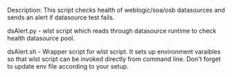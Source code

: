 Description: This script checks health of weblogic/soa/osb datasources and sends an alert if datasource test fails.

dsAlert.py - wlst script which reads through datasource runtime to check health datasource pool.

dsAlert.sh - Wrapper script for wlst script. It sets up environment varaibles so that wlst script can be invoked directly from command line. Don't forget to update env file according to your setup.